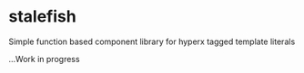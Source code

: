 # stalefish
Simple function based component library for hyperx tagged template literals


...Work in progress
